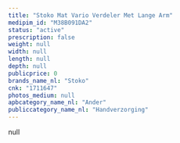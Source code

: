 ```yaml
---
title: "Stoko Mat Vario Verdeler Met Lange Arm"
medipim_id: "M38B091DA2"
status: "active"
prescription: false
weight: null
width: null
length: null
depth: null
publicprice: 0
brands_name_nl: "Stoko"
cnk: "1711647"
photos_medium: null
apbcategory_name_nl: "Ander"
publiccategory_name_nl: "Handverzorging"
---
```

null
